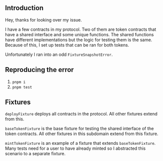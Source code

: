 ## Introduction

Hey, thanks for looking over my issue.

I have a few contracts in my protocol. Two of them are token contracts that have a shared interface and some unique functions. The shared functions have different implementations but the logic for testing them is the same. Because of this, I set up tests that can be ran for both tokens.

Unfortunately I ran into an odd `FixtureSnapshotError`.

## Reproducing the error

1. `pnpm i`
2. `pnpm test`

## Fixtures

`deployFixture` deploys all contracts in the protocol. All other fixtures extend from this.

`baseTokenFixture` is the base fixture for testing the shared interface of the token contracts. All other fixtures in this subdomain extend from this fixture.

`mintTokenFixture` is an example of a fixture that extends `baseTokenFixture`. Many tests need for a user to have already minted so I abstracted this scenario to a separate fixture.